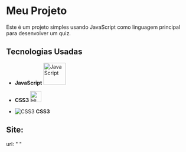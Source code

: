 # Meu Projeto

Este é um projeto simples usando JavaScript como linguagem principal para desenvolver um quiz.

## Tecnologias Usadas

- **JavaScript** <img src="https://www.freepnglogos.com/uploads/javascript-png/javascript-logo-transparent-logo-javascript-images-3.png" alt="JavaScript" width="60">


- **CSS3** <img src="https://upload.wikimedia.org/wikipedia/commons/thumb/6/62/CSS3_logo.svg/2048px-CSS3_logo.svg.png" alt="Html" width="30"> 
- ![CSS3](./images/css3.png) **CSS3**

## Site:
url: " "


